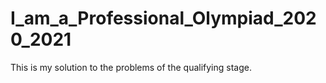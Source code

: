 # I_am_a_Professional_Olympiad_2020_2021

This is my solution to the problems of the qualifying stage.
